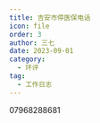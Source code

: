 ```yaml
---
title: 吉安市停医保电话
icon: file
order: 3
author: 三七
date: 2023-09-01
category:
  - 环评
tag:
  - 工作日志
---
```


07968288681

